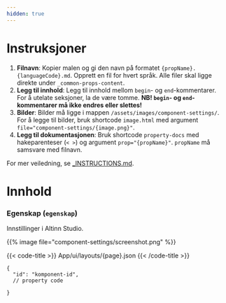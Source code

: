 ```yaml
---
hidden: true
---
```


# Instruksjoner

1. **Filnavn**: Kopier malen og gi den navn på formatet `{propName}.{languageCode}.md`. Opprett en fil for hvert språk. Alle filer skal ligge direkte under `_common-props-content`.
2. **Legg til innhold**: Legg til innhold mellom `begin`- og `end`-kommentarer. For å utelate seksjoner, la de være tomme. **NB! `begin`- og `end`-kommentarer må ikke endres eller slettes!**
3. **Bilder**: Bilder må ligge i mappen `/assets/images/component-settings/`. For å legge til bilder, bruk shortcode `image.html` med argument
    `file="component-settings/{image.png}"`.
4. **Legg til dokumentasjonen**: Bruk shortcode `property-docs` med hakeparenteser (`< >`) og argument `prop="{propName}"`. `propName` må samsvare med filnavn.

For mer veiledning, se [_INSTRUCTIONS.md](/app/development/ux/components/_common-props-content/_instructions).

# Innhold

<!-- begin intro -->
### Egenskap (`egenskap`)

<!-- end intro -->


<!-- begin asd -->

Innstillinger i Altinn Studio.

<!-- Bilde må ligge i /assets/images/component-settings. Erstatt filnavn. -->
{{% image file="component-settings/screenshot.png" %}}

<!-- end asd -->


<!-- begin code -->

{{< code-title >}}
App/ui/layouts/{page}.json
{{< /code-title >}}

```json{hl_lines=""}
{
  "id": "komponent-id",
  // property code
  
}
```

<!-- end code -->


<!-- begin more -->


<!-- end more -->